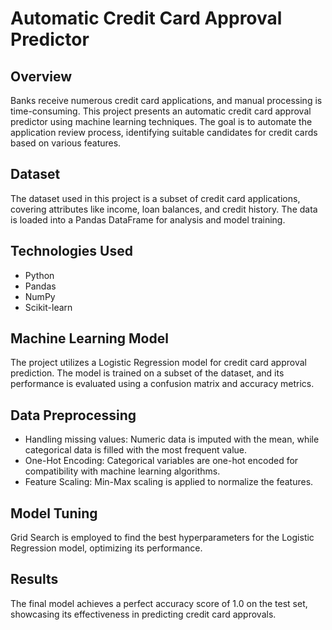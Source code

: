 # Automatic Credit Card Approval Predictor

## Overview
Banks receive numerous credit card applications, and manual processing is time-consuming. This project presents an automatic credit card approval predictor using machine learning techniques. The goal is to automate the application review process, identifying suitable candidates for credit cards based on various features.

## Dataset
The dataset used in this project is a subset of credit card applications, covering attributes like income, loan balances, and credit history. The data is loaded into a Pandas DataFrame for analysis and model training.

## Technologies Used
- Python
- Pandas
- NumPy
- Scikit-learn

## Machine Learning Model
The project utilizes a Logistic Regression model for credit card approval prediction. The model is trained on a subset of the dataset, and its performance is evaluated using a confusion matrix and accuracy metrics.

## Data Preprocessing
- Handling missing values: Numeric data is imputed with the mean, while categorical data is filled with the most frequent value.
- One-Hot Encoding: Categorical variables are one-hot encoded for compatibility with machine learning algorithms.
- Feature Scaling: Min-Max scaling is applied to normalize the features.

## Model Tuning
Grid Search is employed to find the best hyperparameters for the Logistic Regression model, optimizing its performance.

## Results
The final model achieves a perfect accuracy score of 1.0 on the test set, showcasing its effectiveness in predicting credit card approvals.

